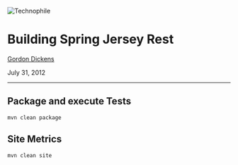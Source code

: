 ![Technophile](images/technophile.png)

Building Spring Jersey Rest
===========================

[Gordon Dickens](mailto:gordon@gordondickens.com)

July 31, 2012

-----



Package and execute Tests
-------------------------

<code>mvn clean package</code>




Site Metrics
------------

<code>mvn clean site</code>


